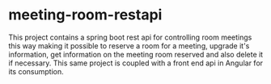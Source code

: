 # meeting-room-restapi
This project contains a spring boot rest api for controlling room meetings this way making it possible to reserve a room for a meeting, upgrade it's information, get information on the meeting room reserved and also delete it if necessary.
This same project is coupled with a front end api in Angular for its consumption.
